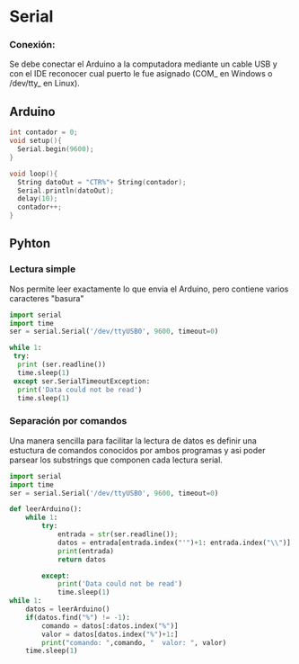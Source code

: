 # Serial

### Conexión:
Se debe conectar el Arduino a la computadora mediante un cable USB y con el IDE reconocer cual puerto le fue asignado (COM_ en Windows o /dev/tty_ en Linux).



## Arduino
```c++
int contador = 0;
void setup(){
  Serial.begin(9600);
}

void loop(){
  String datoOut = "CTR%"+ String(contador);
  Serial.println(datoOut);
  delay(10);
  contador++;
}
```

## Pyhton
### Lectura simple
Nos permite leer exactamente lo que envia el Arduino, pero contiene varios caracteres "basura"
```python
import serial
import time
ser = serial.Serial('/dev/ttyUSB0', 9600, timeout=0)

while 1:
 try:
  print (ser.readline())
  time.sleep(1)
 except ser.SerialTimeoutException:
  print('Data could not be read')
  time.sleep(1)
  ```

### Separación por comandos
Una manera sencilla para facilitar la lectura de datos es definir una estuctura de comandos conocidos por ambos programas y asi poder parsear los substrings que componen cada lectura serial.
```python
import serial
import time
ser = serial.Serial('/dev/ttyUSB0', 9600, timeout=0)

def leerArduino():
    while 1:
        try:
            entrada = str(ser.readline());
            datos = entrada[entrada.index("'")+1: entrada.index("\\")]
            print(entrada)
            return datos

        except:
            print('Data could not be read')
            time.sleep(1)
while 1:
    datos = leerArduino()
    if(datos.find("%") != -1):
        comando = datos[:datos.index("%")]
        valor = datos[datos.index("%")+1:]
        print("comando: ",comando, "  valor: ", valor)
    time.sleep(1)

```
